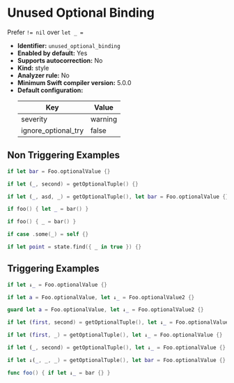 # Unused Optional Binding

Prefer `!= nil` over `let _ =`

* **Identifier:** `unused_optional_binding`
* **Enabled by default:** Yes
* **Supports autocorrection:** No
* **Kind:** style
* **Analyzer rule:** No
* **Minimum Swift compiler version:** 5.0.0
* **Default configuration:**
  <table>
  <thead>
  <tr><th>Key</th><th>Value</th></tr>
  </thead>
  <tbody>
  <tr>
  <td>
  severity
  </td>
  <td>
  warning
  </td>
  </tr>
  <tr>
  <td>
  ignore_optional_try
  </td>
  <td>
  false
  </td>
  </tr>
  </tbody>
  </table>

## Non Triggering Examples

```swift
if let bar = Foo.optionalValue {}
```

```swift
if let (_, second) = getOptionalTuple() {}
```

```swift
if let (_, asd, _) = getOptionalTuple(), let bar = Foo.optionalValue {}
```

```swift
if foo() { let _ = bar() }
```

```swift
if foo() { _ = bar() }
```

```swift
if case .some(_) = self {}
```

```swift
if let point = state.find({ _ in true }) {}
```

## Triggering Examples

```swift
if let ↓_ = Foo.optionalValue {}
```

```swift
if let a = Foo.optionalValue, let ↓_ = Foo.optionalValue2 {}
```

```swift
guard let a = Foo.optionalValue, let ↓_ = Foo.optionalValue2 {}
```

```swift
if let (first, second) = getOptionalTuple(), let ↓_ = Foo.optionalValue {}
```

```swift
if let (first, _) = getOptionalTuple(), let ↓_ = Foo.optionalValue {}
```

```swift
if let (_, second) = getOptionalTuple(), let ↓_ = Foo.optionalValue {}
```

```swift
if let ↓(_, _, _) = getOptionalTuple(), let bar = Foo.optionalValue {}
```

```swift
func foo() { if let ↓_ = bar {} }
```